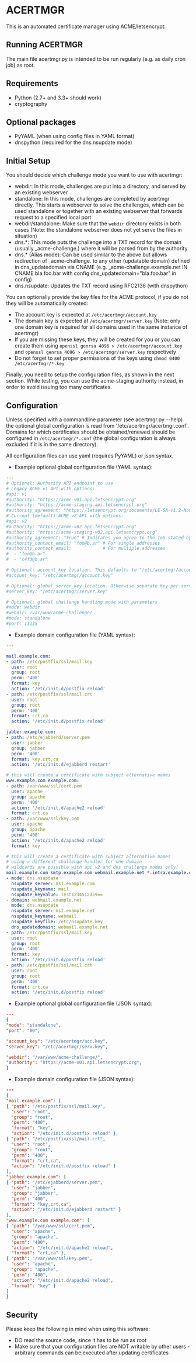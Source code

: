 ACERTMGR
========

This is an automated certificate manager using ACME/letsencrypt.

Running ACERTMGR
----------------

The main file acertmgr.py is intended to be run regularly (e.g. as daily cron job) as root.

Requirements
------------

  * Python (2.7+ and 3.3+ should work)
  * cryptography

Optional packages
-----------------

  * PyYAML (when using config files in YAML format)
  * dnspython (required for the dns.nsupdate mode)

Initial Setup
-------------

You should decide which challenge mode you want to use with acertmgr:
  * webdir: In this mode, challenges are put into a directory, and served by an existing webserver
  * standalone: In this mode, challenges are completed by acertmgr directly.
    This starts a webserver to solve the challenges, which can be used standalone or together with an existing webserver that forwards request to a specified local port
  * webdir/standalone: Make sure that the `webdir` directory exists in both cases (Note: the standalone webserver does not yet serve the files in situation)
  * dns.*: This mode puts the challenge into a TXT record for the domain (usually _acme-challenge.<domain>) where it will be parsed from by the authority
  * dns.* (Alias mode): Can be used similar to the above but allows redirection of _acme-challenge.<domain> to any other (updatable domain) defined in dns_updatedomain via CNAME (e.g. _acme-challenge.example.net IN CNAME bla.foo.bar with config dns_updatedomain="bla.foo.bar" in config)
  * dns.nsupdate: Updates the TXT record using RFC2136 (with dnspython)

You can optionally provide the key files for the ACME protocol, if you do not they will be automatically created:
  * The account key is expected at `/etc/acertmgr/account.key`
  * The domain key is expected at `/etc/acertmgr/server.key` (Note: only one domain key is required for all domains used in the same instance of acertmgr)
  * If you are missing these keys, they will be created for you or you can create them using `openssl genrsa 4096 > /etc/acertmgr/account.key` and `openssl genrsa 4096 > /etc/acertmgr/server.key` respectively
  * Do not forget to set proper permissions of the keys using `chmod 0400 /etc/acertmgr/*.key`

Finally, you need to setup the configuration files, as shown in the next section.
While testing, you can use the acme-staging authority instead, in order to avoid issuing too many certificates.

Configuration
-------------

Unless specified with a commandline parameter (see acertmgr.py --help) the optional global configuration is read from '/etc/acertmgr/acertmgr.conf'.
Domains for which certificates should be obtained/renewed should be configured in `/etc/acertmgr/*.conf` (the global configuration is always excluded if it is in the same directory).

All configuration files can use yaml (requires PyYAML) or json syntax.

  * Example optional global configuration file (YAML syntax):

```yaml
---
# Optional: Authority API endpoint to use
# Legacy ACME v1 API with options:
#api: v1
#authority: "https://acme-v01.api.letsencrypt.org"
#authority: "https://acme-staging.api.letsencrypt.org"
#authority_agreement: "https://letsencrypt.org/documents/LE-SA-v1.2-November-15-2017.pdf"
# Current (default) ACME v2 API with options:
#api: v2
#authority: "https://acme-v02.api.letsencrypt.org"
#authority: "https://acme-staging-v02.api.letsencrypt.org"
#authority_agreement: "True" # Indicates you agree to the ToS stated by the API provider
#authority_contact_email: "foo@b.ar" # For single addresses
#authority_contact_email:            # For multiple addresses
#  - "foo@b.ar"
#  - "c4f3@b.ar"

# Optional: account_key location. This defaults to "/etc/acertmgr/account.key"
#account_key: "/etc/acertmgr/account.key"

# Optional: global server_key location. Otherwise separate key per server
#server_key: "/etc/acertmgr/server.key"

# Optional: global challenge handling mode with parameters
#mode: webdir
#webdir: /var/www/acme-challenge/
#mode: standalone
#port: 13135
```

  * Example domain configuration file (YAML syntax):

```yaml
---

mail.example.com:
- path: /etc/postfix/ssl/mail.key
  user: root
  group: root
  perm: '400'
  format: key
  action: '/etc/init.d/postfix reload'
- path: /etc/postfix/ssl/mail.crt
  user: root
  group: root
  perm: '400'
  format: crt,ca
  action: '/etc/init.d/postfix reload'

jabber.example.com:
- path: /etc/ejabberd/server.pem
  user: jabber
  group: jabber
  perm: '400'
  format: key,crt,ca
  action: '/etc/init.d/ejabberd restart'

# this will create a certificate with subject alternative names
www.example.com example.com:
- path: /var/www/ssl/cert.pem
  user: apache
  group: apache
  perm: '400'
  action: '/etc/init.d/apache2 reload'
  format: crt,ca
- path: /var/www/ssl/key.pem
  user: apache
  group: apache
  perm: '400'
  action: '/etc/init.d/apache2 reload'
  format: key

# this will create a certificate with subject alternative names
# using a different challenge handler for one domain
# wildcards are possible with api v2 and dns challenge modes only!
mail.example.com smtp.example.com webmail.example.net *.intra.example.com:
- mode: dns.nsupdate
  nsupdate_server: ns1.example.com
  nsupdate_keyname: mail
  nsupdate_keyvalue: Test1234512359==
- domain: webmail.example.net
  mode: dns.nsupdate
  nsupdate_server: ns1.example.net
  nsupdate_keyname: webmail.
  nsupdate_keyfile: /etc/nsupdate.key
  dns_updatedomain: webmail.example.net
- path: /etc/postfix/ssl/mail.key
  user: root
  group: root
  perm: '400'
  format: key
  action: '/etc/init.d/postfix reload'
- path: /etc/postfix/ssl/mail.crt
  user: root
  group: root
  perm: '400'
  format: crt,ca
  action: '/etc/init.d/postfix reload'

```

  * Example optional global configuration file (JSON syntax):

```json
---
{
"mode": "standalone",
"port": "80",

"account_key": "/etc/acertmgr/acc.key",
"server_key": "/etc/acertmgr/serv.key",

"webdir": "/var/www/acme-challenge/",
"authority": "https://acme-v01.api.letsencrypt.org",
}
```

  * Example domain configuration file (JSON syntax):

```json
---
{
"mail.example.com": [
{ "path": "/etc/postfix/ssl/mail.key",
  "user": "root",
  "group": "root",
  "perm": "400",
  "format": "key",
  "action": "/etc/init.d/postfix reload" },
{ "path": "/etc/postfix/ssl/mail.crt",
  "user": "root",
  "group": "root",
  "perm": "400",
  "format": "crt,ca",
  "action": "/etc/init.d/postfix reload" }
],
"jabber.example.com": [
{ "path": "/etc/ejabberd/server.pem",
  "user": "jabber",
  "group": "jabber",
  "perm": "400",
  "format": "key,crt,ca",
  "action": "/etc/init.d/ejabberd restart" }
],
"www.example.com example.com": [
{ "path": "/var/www/ssl/cert.pem",
  "user": "apache",
  "group": "apache",
  "perm": "400",
  "action": "/etc/init.d/apache2 reload",
  "format": "crt,ca" },
{ "path": "/var/www/ssl/key.pem",
  "user": "apache",
  "group": "apache",
  "perm": "400",
  "action": "/etc/init.d/apache2 reload",
  "format": "key" }
]
}
```

Security
--------

Please keep the following in mind when using this software:

  * DO read the source code, since it has to be run as root
  * Make sure that your configuration files are NOT writable by other users - arbitrary commands can be executed after updating certificates
